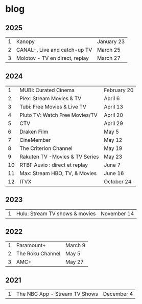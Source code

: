 # blog

## 2025

<table>
   <tr>
      <td>1</td>
      <td>Kanopy</td>
      <td>January 23</td>
   </tr>
   <tr>
      <td>2</td>
      <td>CANAL+, Live and catch-up TV</td>
      <td>March 25</td>
   </tr>
   <tr>
      <td>3</td>
      <td>Molotov - TV en direct, replay</td>
      <td>March 27</td>
   </tr>
</table>

## 2024

<table>
   <tr>
      <td>1</td>
      <td>MUBI: Curated Cinema</td>
      <td>February 20</td>
   </tr>
   <tr>
      <td>2</td>
      <td>Plex: Stream Movies & TV</td>
      <td>April 6</td>
   </tr>
   <tr>
      <td>3</td>
      <td>Tubi: Free Movies & Live TV</td>
      <td>April 13</td>
   </tr>
   <tr>
      <td>4</td>
      <td>Pluto TV: Watch Free Movies/TV</td>
      <td>April 20</td>
   </tr>
   <tr>
      <td>5</td>
      <td>CTV</td>
      <td>April 29</td>
   </tr>
   <tr>
      <td>6</td>
      <td>Draken Film</td>
      <td>May 5</td>
   </tr>
   <tr>
      <td>7</td>
      <td>CineMember</td>
      <td>May 12</td>
   </tr>
   <tr>
      <td>8</td>
      <td>The Criterion Channel</td>
      <td>May 19</td>
   </tr>
   <tr>
      <td>9</td>
      <td>Rakuten TV -Movies & TV Series</td>
      <td>May 23</td>
   </tr>
   <tr>
      <td>10</td>
      <td>RTBF Auvio : direct et replay</td>
      <td>June 7</td>
   </tr>
   <tr>
      <td>11</td>
      <td>Max: Stream HBO, TV, & Movies</td>
      <td>June 16</td>
   </tr>
   <tr>
      <td>12</td>
      <td>ITVX</td>
      <td>October 24</td>
   </tr>
</table>

## 2023

<table>
   <tr>
      <td>1</td>
      <td>Hulu: Stream TV shows & movies</td>
      <td>November 14</td>
   </tr>
</table>

## 2022

<table>
   <tr>
      <td>1</td>
      <td>Paramount+</td>
      <td>March 9</td>
   </tr>
   <tr>
      <td>2</td>
      <td>The Roku Channel</td>
      <td>May 5</td>
   </tr>
   <tr>
      <td>3</td>
      <td>AMC+</td>
      <td>May 27</td>
   </tr>
</table>

## 2021

<table>
   <tr>
      <td>1</td>
      <td>The NBC App - Stream TV Shows</td>
      <td>December 4</td>
   </tr>
</table>

